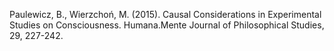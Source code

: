 ﻿---
layout: post
date:   2015-01-03 09:00:00
pdf: 
link: https://ruj.uj.edu.pl/xmlui/handle/item/20437
categories: article
---

Paulewicz, B., Wierzchoń, M. (2015). Causal Considerations in Experimental Studies on Consciousness. Humana.Mente Journal of Philosophical Studies, 29, 227-242.
